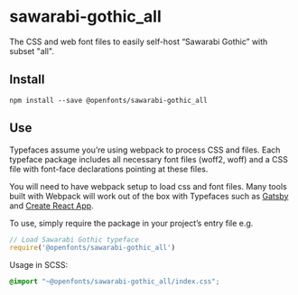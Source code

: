 
# sawarabi-gothic_all

The CSS and web font files to easily self-host “Sawarabi Gothic” with subset "all".

## Install

`npm install --save @openfonts/sawarabi-gothic_all`

## Use

Typefaces assume you’re using webpack to process CSS and files. Each typeface
package includes all necessary font files (woff2, woff) and a CSS file with
font-face declarations pointing at these files.

You will need to have webpack setup to load css and font files. Many tools built
with Webpack will work out of the box with Typefaces such as [Gatsby](https://github.com/gatsbyjs/gatsby)
and [Create React App](https://github.com/facebookincubator/create-react-app).

To use, simply require the package in your project’s entry file e.g.

```javascript
// Load Sawarabi Gothic typeface
require('@openfonts/sawarabi-gothic_all')
```

Usage in SCSS:
```scss
@import "~@openfonts/sawarabi-gothic_all/index.css";
```
